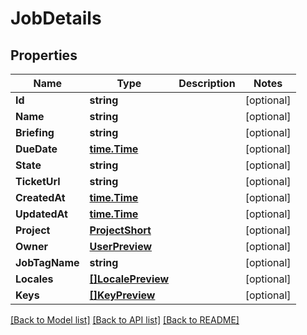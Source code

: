 # JobDetails

## Properties

Name | Type | Description | Notes
------------ | ------------- | ------------- | -------------
**Id** | **string** |  | [optional] 
**Name** | **string** |  | [optional] 
**Briefing** | **string** |  | [optional] 
**DueDate** | [**time.Time**](time.Time.md) |  | [optional] 
**State** | **string** |  | [optional] 
**TicketUrl** | **string** |  | [optional] 
**CreatedAt** | [**time.Time**](time.Time.md) |  | [optional] 
**UpdatedAt** | [**time.Time**](time.Time.md) |  | [optional] 
**Project** | [**ProjectShort**](project_short.md) |  | [optional] 
**Owner** | [**UserPreview**](user_preview.md) |  | [optional] 
**JobTagName** | **string** |  | [optional] 
**Locales** | [**[]LocalePreview**](locale_preview.md) |  | [optional] 
**Keys** | [**[]KeyPreview**](key_preview.md) |  | [optional] 

[[Back to Model list]](../README.md#documentation-for-models) [[Back to API list]](../README.md#documentation-for-api-endpoints) [[Back to README]](../README.md)


